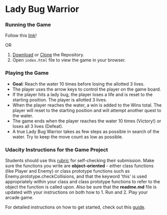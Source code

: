 Lady Bug Warrior
===============================

### Running the Game
Follow this [link](https://esmolen2.github.io/LadyBugWarrior/)!

OR

1. [Download](https://github.com/esmolen2/LadyBugWarrior/archive/master.zip) or [Clone](https://github.com/esmolen2/LadyBugWarrior.git) the Repository.
2. Open `index.html` file to view the game in your browser.

### Playing the Game
* **Goal**: Reach the water 10 times before losing the allotted 3 lives.
* The player uses the arrow keys to control the player on the game board.
* If the player hits a lady bug, the player loses a life and is reset to the starting position. The player is allotted 3 lives.
* When the player reaches the water, a win is added to the Wins total. The player will reset to the starting position and will attempt another quest to the water.
* The game ends when the player reaches the water 10 times (Victory!) or loses all 3 lives (Defeat).
* A true Lady Bug Warrior takes as few steps as possible in search of the water. Try to keep the move count as low as possible.

### Udacity Instructions for the Game Project
Students should use this [rubric](https://review.udacity.com/#!/projects/2696458597/rubric) for self-checking their submission. Make sure the functions you write are **object-oriented** - either class functions (like Player and Enemy) or class prototype functions such as Enemy.prototype.checkCollisions, and that the keyword 'this' is used appropriately within your class and class prototype functions to refer to the object the function is called upon. Also be sure that the **readme.md** file is updated with your instructions on both how to 1. Run and 2. Play your arcade game.

For detailed instructions on how to get started, check out this [guide](https://docs.google.com/document/d/1v01aScPjSWCCWQLIpFqvg3-vXLH2e8_SZQKC8jNO0Dc/pub?embedded=true).
